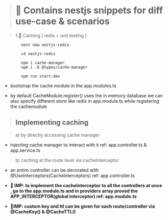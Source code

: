 > # 🎁 Contains nestjs snippets for diff use-case & scenarios

> 1.🎯 Caching [ redis + unit testing ]

            nest new nestjs-redis

            cd nestjs-redis

            npm i cache-manager
            npm i -D @types/cache-manager

            npm run start:dev

- bootstrap the cache module in the app.modules.ts

- by default CacheModule.register() uses the in memory database we can also specify different store like redis in app.module.ts while registering the cachemodule

> ## Implementing caching

> a) by directly accessing cache manager

- injecting cache manager to interact with it
  ref: app.controller.ts & app.service.ts

> b) caching at the route level via cacheInterceptor

- an entire controller can be decorated with @UseInterceptors(CacheInterceptors) ref: app.controller.ts

- **📝 IMP: to implement the cacheInterceptor to all the controllers at once , go to the app.module.ts and in providers array proved the APP_INTERCEPTOR(global interceptor) ref: app.module.ts**

- **📝IMP: custom key and ttl can be given for each route/controller via @CacheKey() & @CacheTTL()**
